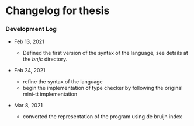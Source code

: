 # Changelog for thesis

### Development Log
  * Feb 13, 2021
    * Defined the first version of the syntax of the language, see details at the *bnfc* directory.
    
  * Feb 24, 2021
    * refine the syntax of the language
    * begin the implementation of type checker by following the original mini-tt implementation
   
  * Mar 8, 2021
    * converted the representation of the program using de bruijn index
